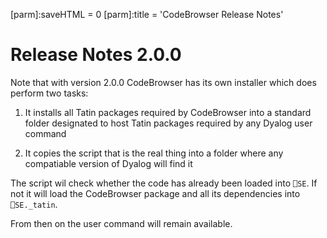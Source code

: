 [parm]:saveHTML = 0
[parm]:title    = 'CodeBrowser Release Notes'

# Release Notes 2.0.0

Note that with version 2.0.0 CodeBrowser has its own installer which does perform two tasks:

1. It installs all Tatin packages required by CodeBrowser into a standard folder designated to host Tatin packages required by any Dyalog user command

2. It copies the script that is the real thing into a folder where any compatiable version of Dyalog will find it


The script wil check whether the code has already been loaded into `⎕SE`. If not it will load the CodeBrowser package and all its dependencies into `⎕SE._tatin`.

From then on the user command will remain available.